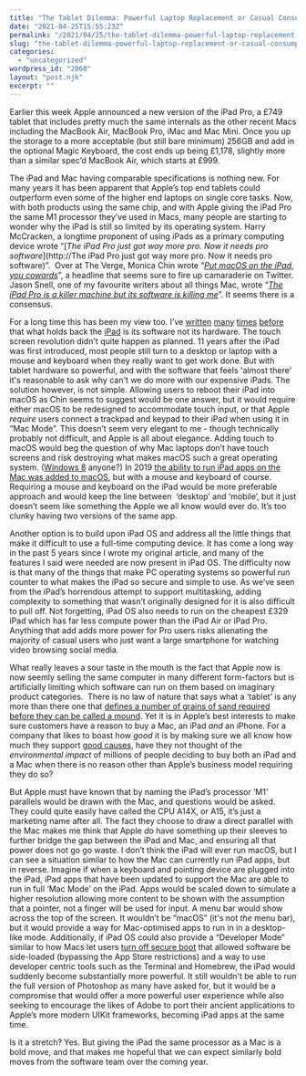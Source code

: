 ```yaml
---
title: "The Tablet Dilemma: Powerful Laptop Replacement or Casual Consumption Device?"
date: "2021-04-25T15:55:23Z"
permalink: "/2021/04/25/the-tablet-dilemma-powerful-laptop-replacement-or-casual-consumption-device/"
slug: "the-tablet-dilemma-powerful-laptop-replacement-or-casual-consumption-device"
categories:
  - "uncategorized"
wordpress_id: "2060"
layout: "post.njk"
excerpt: ""
---
```


Earlier this week Apple announced a new version of the iPad Pro, a £749 tablet that includes pretty much the same internals as the other recent Macs including the MacBook Air, MacBook Pro, iMac and Mac Mini. Once you up the storage to a more acceptable (but still bare minimum) 256GB and add in the optional Magic Keyboard, the cost ends up being £1,178, slightly more than a similar spec’d MacBook Air, which starts at £999.

The iPad and Mac having comparable specifications is nothing new. For many years it has been apparent that Apple’s top end tablets could outperform even some of the higher end laptops on single core tasks. Now, with both products using the same chip, and with Apple giving the iPad Pro the same M1 processor they’ve used in Macs, many people are starting to wonder why the iPad is still so limited by its operating system. Harry McCracken, a longtime proponent of using iPads as a primary computing device wrote “[_The iPad Pro just got way more pro. Now it needs pro software_](http://The iPad Pro just got way more pro. Now it needs pro software)”.  Over at The Verge, Monica Chin wrote “[_Put macOS on the iPad, you cowards_](https://www.theverge.com/2021/4/22/22396449/apple-ipad-pro-macbook-air-macos-2021)”, a headline that seems sure to fire up camaraderie on Twitter.  Jason Snell, one of my favourite writers about all things Mac, wrote “[_The iPad Pro is a killer machine but its software is killing me_](https://www.macworld.com/article/343907/ipad-pro-thunderbolt-micro-led-xdr-display-m1-apps-speed.html)”. It seems there is a consensus. 

For a long time this has been my view too. I’ve [written](https://archive.lostinlogic.wickens.org.uk/content/2015/11/14/better-software-not-a-bigger-screen-is-what-the-ipad-needs/index.html) [many](https://archive.lostinlogic.wickens.org.uk/content/2016/04/19/the-ipad-isnt-a-pc-replacement-for-everyone-yet/index.html) [times](https://archive.lostinlogic.wickens.org.uk/content/2016/02/07/ipad-demise/index.html) [before](https://imarc.co.uk/2015/05/03/can-an-ipad-replace-a-laptop-seriously/) that what holds back the [iPad](https://archive.lostinlogic.wickens.org.uk/content/2011/08/06/i-did-it-i-bought-an-ipad/index.html) is its software not its hardware. The touch screen revolution didn't quite happen as planned. 11 years after the iPad was first introduced, most people still turn to a desktop or laptop with a mouse and keyboard when they really want to get work done. But with tablet hardware so powerful, and with the software that feels 'almost there' it's reasonable to ask why can't we do more with our expensive iPads. The solution however, is not simple. Allowing users to reboot their iPad into macOS as Chin seems to suggest would be one answer, but it would require either macOS to be redesigned to accommodate touch input, or that Apple _require_ users connect a trackpad and keypad to their iPad when using it in “Mac Mode”. This doesn’t seem very elegant to me - though technically probably not difficult, and Apple is all about elegance. Adding touch to macOS would beg the question of why Mac laptops don’t have touch screens and risk destroying what makes macOS such a great operating system. ([Windows 8](https://www.thurrott.com/forums/microsoft/windows/thread/was-windows-8-really-that-bad) anyone?) In 2019 [the ability to run iPad apps on the Mac was added to macOS](https://en.wikipedia.org/wiki/MacOS_Catalina#Catalyst), but with a mouse and keyboard of course. Requiring a mouse and keyboard on the iPad would be more preferable approach and would keep the line between  ‘desktop’ and ‘mobile’, but it just doesn’t seem like something the Apple we all know would ever do. It’s too clunky having two versions of the same app.

Another option is to build upon iPad OS and address all the little things that make it difficult to use a full-time computing device. It has come a long way in the past 5 years since I wrote my original article, and many of the features I said were needed are now present in iPad OS. The difficulty now is that many of the things that make PC operating systems so powerful run counter to what makes the iPad so secure and simple to use. As we’ve seen from the iPad’s horrendous attempt to support multitasking, adding complexity to something that wasn’t originally designed for it is also difficult to pull off. Not forgetting, iPad OS also needs to run on the cheapest £329 iPad which has far less compute power than the iPad Air or iPad Pro. Anything that add adds more power for Pro users risks alienating the majority of casual users who just want a large smartphone for watching video browsing social media.  

What really leaves a sour taste in the mouth is the fact that Apple now is now seemly selling the same computer in many different form-factors but is artificially limiting which software can run on them based on imaginary product categories.  There is no law of nature that says what a ‘tablet’ is any more than there one that [defines a number of grains of sand required before they can be called a mound](https://en.wikipedia.org/wiki/Sorites_paradox). Yet it is in Apple’s best interests to make sure customers have a reason to buy a Mac, an iPad _and_ an iPhone. For a company that likes to boast how _good_ it is by making sure we all know how much they support [good causes](https://www.apple.com/uk/environment/), have they not thought of the _environmental impact_ of millions of people deciding to buy both an iPad and a Mac when there is no reason other than Apple’s business model requiring they do so?

But Apple must have known that by naming the iPad’s processor ‘M1’ parallels would be drawn with the Mac, and questions would be asked. They could quite easily have called the CPU A14X, or A15, it’s just a marketing name after all. The fact they choose to draw a direct parallel with the Mac makes me think that Apple _do_ have something up their sleeves to further bridge the gap between the iPad and Mac, and ensuring all that power does not go go waste. I don’t think the iPad will ever run macOS, but I can see a situation similar to how the Mac can currently run iPad apps, but in reverse. Imagine if when a keyboard and pointing device are plugged into the iPad, iPad apps that have been updated to support the Mac are able to run in full ‘Mac Mode’ on the iPad. Apps would be scaled down to simulate a higher resolution allowing more content to be shown with the assumption that a pointer, not a finger will be used for input. A menu bar would show across the top of the screen. It wouldn’t be “macOS” (it's not _the_ menu bar), but it would provide a way for Mac-optimised apps to run in in a desktop-like mode. Additionally, if iPad OS could also provide a “Developer Mode” similar to how Macs let users [turn off secure boot](https://support.apple.com/en-gb/HT208198) that allowed software be side-loaded (bypassing the App Store restrictions) and a way to use developer centric tools such as the Terminal and Homebrew, the iPad would suddenly become substantially more powerful. It still wouldn't be able to run the full version of Photoshop as many have asked for, but it would be a compromise that would offer a more powerful user experience while also seeking to encourage the likes of Adobe to port their ancient applications to Apple’s more modern UIKit frameworks, becoming iPad apps at the same time.

Is it a stretch? Yes. But giving the iPad the same processor as a Mac is a bold move, and that makes me hopeful that we can expect similarly bold moves from the software team over the coming year.
